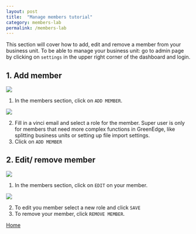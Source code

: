 ```yaml
---
layout: post
title:  "Manage members tutorial"
category: members-lab
permalink: /members-lab
---
```


This section will cover how to add, edit and remove a member from your business unit.
To be able to manage your business unit: go to admin page by clicking on `settings` in the upper right corner of the dashboard and login.

## 1. Add member

<img src="assets/images/add-member-lab-1.PNG">

1. In the members section, click on `ADD MEMBER`.

<img src="assets/images/add-member-lab-2.PNG">

2. Fill in a vinci email and select a role for the member. Super user is only for members that need more complex functions in GreenEdge, like splitting business units or setting up file import settings.
3. Click on `ADD MEMBER`

## 2. Edit/ remove member

<img src="assets/images/edit-member-lab-1.PNG">

1. In the members section, click on `EDIT` on your member.

<img src="assets/images/edit-remove-member-lab-2.PNG">

2. To edit you member select a new role and click `SAVE`
3. To remove your member, click `REMOVE MEMBER`.


<a class="offset-4 btn btn-info btn-lg" href="{{site.baseurl}}" role="button">Home</a>